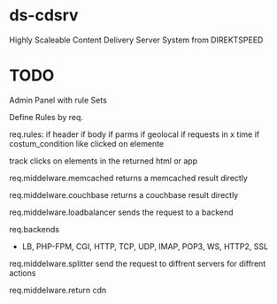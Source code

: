 # ds-cdsrv
Highly Scaleable Content Delivery Server System from DIREKTSPEED

# TODO
Admin Panel with rule Sets

Define Rules by req.

req.rules:
if header
if body
if parms
if geolocal
if requests in x time
if costum_condition like clicked on elemente 

track clicks on elements in the returned html or app

req.middelware.memcached
returns a memcached result directly

req.middelware.couchbase
returns a couchbase result directly

req.middelware.loadbalancer
sends the request to a backend

req.backends
- LB, PHP-FPM, CGI, HTTP, TCP, UDP, IMAP, POP3, WS, HTTP2, SSL

req.middelware.splitter
send the request to diffrent servers for diffrent actions

req.middelware.return cdn
